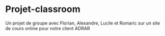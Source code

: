 # Projet-classroom
Un projet de groupe avec Florian, Alexandre, Lucile et Romaric sur un site de cours online pour notre client ADRAR
